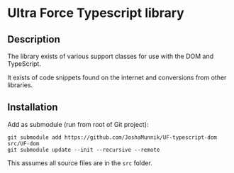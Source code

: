 # Ultra Force Typescript library

## Description

The library exists of various support classes for use with the DOM and TypeScript.

It exists of code snippets found on the internet and conversions from other libraries.

## Installation

Add as submodule (run from root of Git project):
````
git submodule add https://github.com/JoshaMunnik/UF-typescript-dom src/UF-dom
git submodule update --init --recursive --remote
````

This assumes all source files are in the `src` folder.